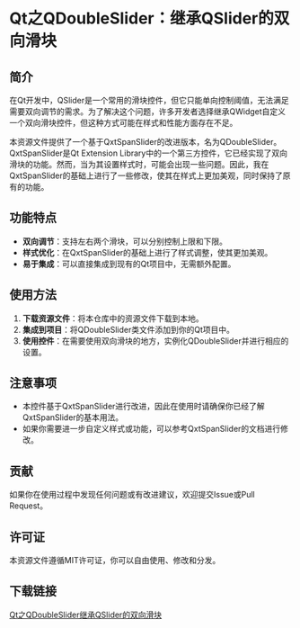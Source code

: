 # Qt之QDoubleSlider：继承QSlider的双向滑块

## 简介

在Qt开发中，QSlider是一个常用的滑块控件，但它只能单向控制阈值，无法满足需要双向调节的需求。为了解决这个问题，许多开发者选择继承QWidget自定义一个双向滑块控件，但这种方式可能在样式和性能方面存在不足。

本资源文件提供了一个基于QxtSpanSlider的改进版本，名为QDoubleSlider。QxtSpanSlider是Qt Extension Library中的一个第三方控件，它已经实现了双向滑块的功能。然而，当为其设置样式时，可能会出现一些问题。因此，我在QxtSpanSlider的基础上进行了一些修改，使其在样式上更加美观，同时保持了原有的功能。

## 功能特点

- **双向调节**：支持左右两个滑块，可以分别控制上限和下限。
- **样式优化**：在QxtSpanSlider的基础上进行了样式调整，使其更加美观。
- **易于集成**：可以直接集成到现有的Qt项目中，无需额外配置。

## 使用方法

1. **下载资源文件**：将本仓库中的资源文件下载到本地。
2. **集成到项目**：将QDoubleSlider类文件添加到你的Qt项目中。
3. **使用控件**：在需要使用双向滑块的地方，实例化QDoubleSlider并进行相应的设置。

## 注意事项

- 本控件基于QxtSpanSlider进行改进，因此在使用时请确保你已经了解QxtSpanSlider的基本用法。
- 如果你需要进一步自定义样式或功能，可以参考QxtSpanSlider的文档进行修改。

## 贡献

如果你在使用过程中发现任何问题或有改进建议，欢迎提交Issue或Pull Request。

## 许可证

本资源文件遵循MIT许可证，你可以自由使用、修改和分发。

## 下载链接

[Qt之QDoubleSlider继承QSlider的双向滑块](https://pan.quark.cn/s/50bdd6567663)